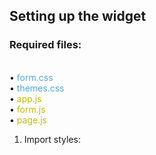 
<h2>Setting up the widget</h2>

<h3>Required files:</h3><br />
•       <font color = "#51a5e6">form.css</font><br />
•       <font color = "#51a5e6">themes.css</font><br />
•       <font color = "#c4b800">app.js</font><br />
•       <font color = "#c4b800">form.js</font><br />
•       <font color = "#c4b800">page.js</font><br />


1.  Import styles:<br />
<link rel = "stylesheet" href = "./assets/styles/styles.css">
    
